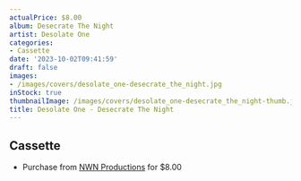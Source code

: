 ```yaml
---
actualPrice: $8.00
album: Desecrate The Night
artist: Desolate One
categories:
- Cassette
date: '2023-10-02T09:41:59'
draft: false
images:
- /images/covers/desolate_one-desecrate_the_night.jpg
inStock: true
thumbnailImage: /images/covers/desolate_one-desecrate_the_night-thumb.jpg
title: Desolate One - Desecrate The Night
---
```


## Cassette
* Purchase from [NWN Productions](http://shop.nwnprod.com/index.php?route=product/product&path=73&product_id=40771&sort=pd.name&order=ASC) for $8.00
